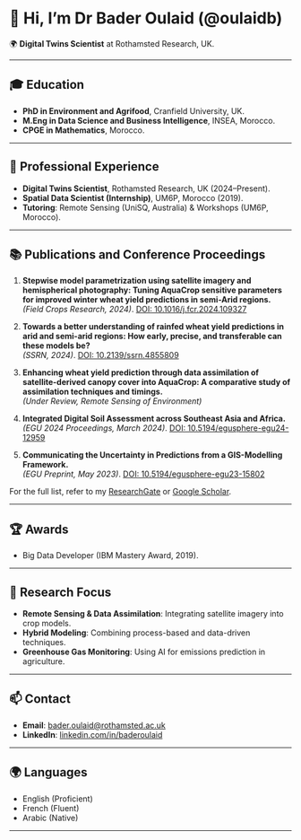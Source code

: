 # 👋 Hi, I’m Dr Bader Oulaid (@oulaidb)

🌍 **Digital Twins Scientist** at Rothamsted Research, UK.  

---

## 🎓 **Education**
- **PhD in Environment and Agrifood**, Cranfield University, UK.  
- **M.Eng in Data Science and Business Intelligence**, INSEA, Morocco.  
- **CPGE in Mathematics**, Morocco.  

---

## 💼 **Professional Experience**
- **Digital Twins Scientist**, Rothamsted Research, UK (2024–Present).  
- **Spatial Data Scientist (Internship)**, UM6P, Morocco (2019).  
- **Tutoring**: Remote Sensing (UniSQ, Australia) & Workshops (UM6P, Morocco).  

---

## 📚 **Publications and Conference Proceedings**
1. **Stepwise model parametrization using satellite imagery and hemispherical photography: Tuning AquaCrop sensitive parameters for improved winter wheat yield predictions in semi-Arid regions.**  
   *(Field Crops Research, 2024)*. [DOI: 10.1016/j.fcr.2024.109327](https://doi.org/10.1016/j.fcr.2024.109327)  

2. **Towards a better understanding of rainfed wheat yield predictions in arid and semi-arid regions: How early, precise, and transferable can these models be?**  
   *(SSRN, 2024)*. [DOI: 10.2139/ssrn.4855809](https://doi.org/10.2139/ssrn.4855809)  

3. **Enhancing wheat yield prediction through data assimilation of satellite-derived canopy cover into AquaCrop: A comparative study of assimilation techniques and timings.**  
   *(Under Review, Remote Sensing of Environment)*  

4. **Integrated Digital Soil Assessment across Southeast Asia and Africa.**  
   *(EGU 2024 Proceedings, March 2024)*. [DOI: 10.5194/egusphere-egu24-12959](https://doi.org/10.5194/egusphere-egu24-12959)  

5. **Communicating the Uncertainty in Predictions from a GIS-Modelling Framework.**  
   *(EGU Preprint, May 2023)*. [DOI: 10.5194/egusphere-egu23-15802](https://doi.org/10.5194/egusphere-egu23-15802)  

For the full list, refer to my [ResearchGate](https://www.researchgate.net/) or [Google Scholar](https://scholar.google.com/).

---

## 🏆 **Awards**
- Big Data Developer (IBM Mastery Award, 2019).  

---

## 🌟 **Research Focus**
- **Remote Sensing & Data Assimilation**: Integrating satellite imagery into crop models.  
- **Hybrid Modeling**: Combining process-based and data-driven techniques.  
- **Greenhouse Gas Monitoring**: Using AI for emissions prediction in agriculture.  

---

## 📫 **Contact**
- **Email**: [bader.oulaid@rothamsted.ac.uk](mailto:bader.oulaid@rothamsted.ac.uk)  
- **LinkedIn**: [linkedin.com/in/baderoulaid](https://linkedin.com/in/baderoulaid)  

---

## 🌍 **Languages**
- English (Proficient)  
- French (Fluent)  
- Arabic (Native)  

---

<!---
oulaidb/oulaidb is a ✨ special ✨
